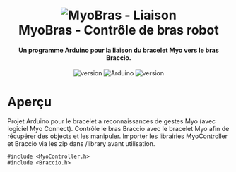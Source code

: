 <h1 align="center">
  <br>
  <a><img src="https://orelfichman.com/wp-content/uploads/2020/02/arduino_banner.png" alt="MyoBras - Liaison"></a>
  <br>
  MyoBras - Contrôle de bras robot
  <br>
</h1>

<h4 align="center">Un programme Arduino pour la liaison du bracelet Myo vers le bras Braccio.</h4>

<p align="center">
  <a>
    <img src="https://img.shields.io/badge/Statut-finished-red" alt="version">
  </a>
  <a>
     <img alt="Arduino" src="https://img.shields.io/badge/Type-Arduino-green">
  </a>
  <a>
     <img src="https://img.shields.io/badge/Projet-v1.2.0-blue" alt="version">
  </a>
</p>

# Aperçu

Projet Arduino pour le bracelet a reconnaissances de gestes Myo (avec logiciel Myo Connect).
Contrôle le bras Braccio avec le bracelet Myo afin de récupérer des objects et les manipuler.
Importer les librairies MyoController et Braccio via les zip dans /library avant utilisation.
```
#include <MyoController.h>
#include <Braccio.h>
```
